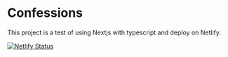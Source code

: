 # Confessions

This project is a test of using Nextjs with typescript and deploy on Netlify.

[![Netlify Status](https://api.netlify.com/api/v1/badges/23a017e7-7caf-45e2-8b7a-48e9529a8481/deploy-status)](https://app.netlify.com/sites/confessionary/deploys)
